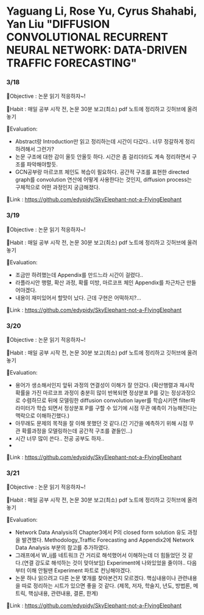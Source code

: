 # Yaguang Li, Rose Yu, Cyrus Shahabi, Yan Liu "DIFFUSION CONVOLUTIONAL RECURRENT NEURAL NETWORK: DATA-DRIVEN TRAFFIC FORECASTING"


### 3/18
🐘Objective : 논문 읽기 적응하자~!

🐘Habit : 매일 공부 시작 전, 논문 30분 보고(최소) pdf 노트에 정리하고 깃허브에 올려놓기

🐘Evaluation: 
* Abstract랑 Introduction만 읽고 정리하는데 시간이 다갔다.. 너무 정갈하게 정리하려해서 그런가?
* 논문 구조에 대한 감이 올듯 안올듯 하다. 시간은 좀 걸리더라도 계속 정리하면서 구조를 파악해야할듯.
* GCN공부랑 마르코프 체인도 복습이 필요하다. 공간적 구조를 표현한 directed graph를 convolution 연산에 어떻게 사용한다는 것인지, diffusion process는 구체적으로 어떤 과정인지 궁금해졌다.

🐘Link : https://github.com/edypidy/SkyElephant-not-a-FlyingElephant


### 3/19
🐘Objective : 논문 읽기 적응하자~!

🐘Habit : 매일 공부 시작 전, 논문 30분 보고(최소) pdf 노트에 정리하고 깃허브에 올려놓기

🐘Evaluation: 
* 조금만 하려했는데 Appendix를 만드느라 시간이 걸렸다..
* 라플라시안 행렬, 확산 과정, 확률 미방, 마르코프 체인 Appendix를 차근차근 만들어야겠다.
* 내용이 재미있어서 할맛이 났다. 근데 구현은 어떡하지?...

🐘Link : https://github.com/edypidy/SkyElephant-not-a-FlyingElephant


### 3/20
🐘Objective : 논문 읽기 적응하자~!

🐘Habit : 매일 공부 시작 전, 논문 30분 보고(최소) pdf 노트에 정리하고 깃허브에 올려놓기

🐘Evaluation: 
* 용어가 생소해서인지 앞뒤 과정의 연결성이 이해가 잘 안갔다. (확산행렬과 재시작 확률을 가진 마르코프 과정이 충분히 많이 반복되면 정상분포 P를 갖는 정상과정으로 수렴하므로 뒤에 모델링한 diffusion convolution layer를 학습시키면 filter파라미터가 학습 되면서 정상분포 P를 구할 수 있기에 시점 무관 예측이 가능해진다는 맥락으로 이해하긴했다.)
* 아무래도 문제의 목적을 잘 이해 못했던 것 같다.(긴 기간을 예측하기 위해 시점 무관 확률과정을 모델링하는데 공간적 구조를 곁들인...)
* 시간 너무 많이 쓴다.. 전공 공부도 하자..
* 
🐘Link : https://github.com/edypidy/SkyElephant-not-a-FlyingElephant


### 3/21
🐘Objective : 논문 읽기 적응하자~!

🐘Habit : 매일 공부 시작 전, 논문 30분 보고(최소) pdf 노트에 정리하고 깃허브에 올려놓기

🐘Evaluation: 
* Network Data Analysis의 Chapter3에서 P의 closed form solution 유도 과정을 발견했다. Methodology_Traffic Forecasting and Appendix2에 Network Data Analysis 부분의 참고를 추가하였다.
* 그래프에서 W_ij를 네트워크 간 거리로 해석했어서 이해하는데 더 힘들었던 것 같다.(연결 강도로 해석하는 것이 맞아보임) Experiment에 나와있었을 줄이야.. 다음부터 이해 안될땐 Experiment 파트로 컨닝해야겠다.
* 논문 하나 읽으려고 다른 논문 몇개를 찾아본건지 모르겠다. 핵심내용이나 관련내용을 따로 정리하는 시트가 있으면 좋을 것 같다. (제목, 저자, 학술지, 년도, 방법론, 메트릭, 핵심내용, 관련내용, 결론, 한계)

🐘Link : https://github.com/edypidy/SkyElephant-not-a-FlyingElephant
